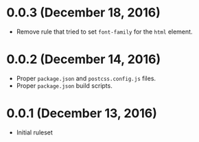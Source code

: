 # 0.0.3 (December 18, 2016)

- Remove rule that tried to set `font-family` for the `html` element.


# 0.0.2 (December 14, 2016)

- Proper `package.json` and `postcss.config.js` files.
- Proper `package.json` build scripts.


# 0.0.1 (December 13, 2016)

- Initial ruleset

